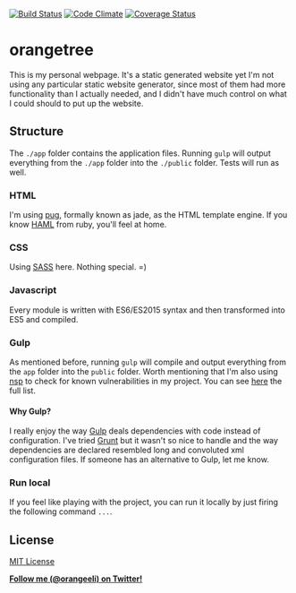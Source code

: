 [![Build Status](https://travis-ci.org/orangeeli/orangetree.svg?branch=master)](https://travis-ci.org/orangeeli/orangetree) [![Code Climate](https://codeclimate.com/github/orangeeli/orangetree/badges/gpa.svg)](https://codeclimate.com/github/orangeeli/orangetree) [![Coverage Status](https://coveralls.io/repos/github/orangeeli/orangetree/badge.svg?branch=master)](https://coveralls.io/github/orangeeli/orangetree?branch=master)

# orangetree

This is my personal webpage. It's a static generated website yet I'm not using any particular static website generator, since most of them had more functionality than I actually needed, and I didn't have much control on what I could should to put up the website.

## Structure ##

The  `./app` folder contains the application files. Running `gulp` will output everything from the `./app` folder into the `./public` folder. Tests will run as well.

### HTML ###
I'm using [pug](https://github.com/pugjs/pug), formally known as jade, as the HTML template engine. If you know [HAML](http://haml.info/) from ruby, you'll feel at home. 

### CSS ###
Using [SASS](https://github.com/sass/node-sass) here. Nothing special. =)

### Javascript ###
Every module is written with ES6/ES2015 syntax and then transformed into ES5 and compiled. 

### Gulp ###

As mentioned before, running `gulp` will compile and output everything from the `app` folder into the `public` folder. Worth mentioning that I'm also using [nsp](https://nodesecurity.io/) to check for known vulnerabilities in my project. You can see [here](https://nodesecurity.io/advisories) the full list.

#### Why Gulp? ####

I really enjoy the way [Gulp](http://gulpjs.com/) deals dependencies with code instead of configuration. I've tried [Grunt](http://gruntjs.com/) but it wasn't so nice to handle and the way dependencies are declared resembled long and convoluted xml configuration files. If someone has an alternative to Gulp, let me know.

### Run local ###
If you feel like playing with the project, you can run it locally by just firing the following command `...`.

## License
[MIT License](http://www.opensource.org/licenses/mit-license.php)

**[Follow me (@orangeeli) on Twitter!](https://twitter.com/orangeeli)**
